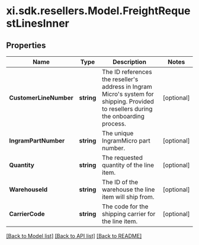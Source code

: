 # xi.sdk.resellers.Model.FreightRequestLinesInner

## Properties

Name | Type | Description | Notes
------------ | ------------- | ------------- | -------------
**CustomerLineNumber** | **string** | The ID references the reseller&#39;s address in Ingram Micro&#39;s system for shipping. Provided to resellers during the onboarding process. | [optional] 
**IngramPartNumber** | **string** | The unique IngramMicro part number. | [optional] 
**Quantity** | **string** | The requested quantity of the line item. | [optional] 
**WarehouseId** | **string** | The ID of the warehouse the line item will ship from. | [optional] 
**CarrierCode** | **string** | The code for the shipping carrier for the line item. | [optional] 

[[Back to Model list]](../README.md#documentation-for-models) [[Back to API list]](../README.md#documentation-for-api-endpoints) [[Back to README]](../README.md)

